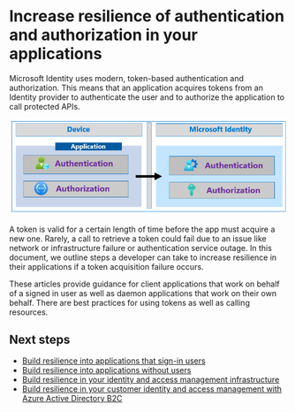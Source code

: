 # Increase resilience of authentication and authorization in your applications

Microsoft Identity uses modern, token-based authentication and authorization. This means that an application acquires tokens from an Identity provider to authenticate the user and to authorize the application to call protected APIs.

![Image of application calling Microsoft Identity](media/resilience-app-development-overview/app-overview.png)

A token is valid for a certain length of time before the app must acquire a new one. Rarely, a call to retrieve a token could fail due to an issue like network or infrastructure failure or authentication service outage. In this document, we outline steps a developer can take to increase resilience in their applications if a token acquisition failure occurs.

These articles provide guidance for client applications that work on behalf of a signed in user as well as daemon applications that work on their own behalf. There are best practices for using tokens as well as calling resources.

## Next steps

- [Build resilience into applications that sign-in users](resilience-client-app.md)
- [Build resilience into applications without users](resilience-daemon-app.md)
- [Build resilience in your identity and access management infrastructure](resilience-in-infrastructure.md)
- [Build resilience in your customer identity and access management with Azure Active Directory B2C](resilience-b2c.md)